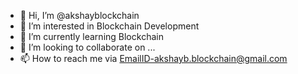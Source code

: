 - 👋 Hi, I’m @akshayblockchain
- 👀 I’m interested in Blockchain Development
- 🌱 I’m currently learning Blockchain
- 💞️ I’m looking to collaborate on ...
- 📫 How to reach me via EmailID-akshayb.blockchain@gmail.com

<!---
akshayblockchain/akshayblockchain is a ✨ special ✨ repository because its `README.md` (this file) appears on your GitHub profile.
You can click the Preview link to take a look at your changes.
--->
